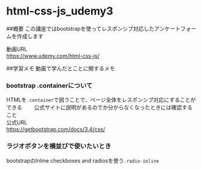 # html-css-js_udemy3

##概要
この講座ではbootstrapを使ってレスポンシブ対応したアンケートフォームを作成します  

動画URL  
https://www.udemy.com/html-css-js/

##学習メモ
動画で学んだとことに関するメモ  

### bootstrap .containerについて
HTMLを`.container`で囲うことで、ページ全体をレスポンシブ対応にすることができる　　
公式サイトに説明があるのでか分からなくなったときには確認すること  
公式URL  
https://getbootstrap.com/docs/3.4/css/

### ラジオボタンを横並びで使いたいとき
bootstrapのInline checkboxes and radiosを使う`.radio-inline`